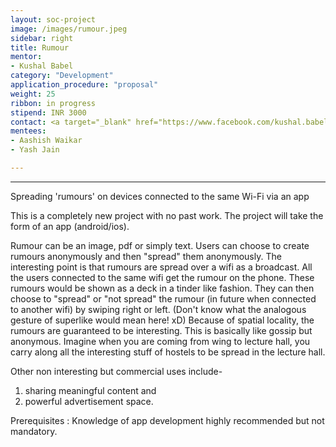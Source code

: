 ```yaml
---
layout: soc-project
image: /images/rumour.jpeg
sidebar: right
title: Rumour
mentor: 
- Kushal Babel
category: "Development"
application_procedure: "proposal"
weight: 25
ribbon: in progress
stipend: INR 3000
contact: <a target="_blank" href="https://www.facebook.com/kushal.babel"> Kushal Babel </a>
mentees:
- Aashish Waikar
- Yash Jain

---
```


---
Spreading 'rumours' on devices connected to the same Wi-Fi via an app


<!--break-->
This is a completely new project with no past work.
The project will take the form of an app (android/ios). 

<!--break-->

Rumour can be an image, pdf or simply text. Users can choose to create rumours anonymously and then "spread" them anonymously. The interesting point is that rumours are spread over a wifi as a broadcast. All the users connected to the same wifi get the rumour on the phone. These rumours would be shown as a deck in a tinder like fashion. They can then choose to "spread" or "not spread" the rumour (in future when connected to another wifi) by swiping right or left. (Don't know what the analogous gesture of superlike would mean here! xD) Because of spatial locality, the rumours are guaranteed to be interesting. This is basically like gossip but anonymous. Imagine when you are coming from wing to lecture hall, you carry along all the interesting stuff of hostels to be spread in the lecture hall.

<!--break-->

Other non interesting but commercial uses include- 
1. sharing meaningful content and 
2. powerful advertisement space.

<!--break-->

Prerequisites : Knowledge of app development highly recommended but not mandatory.
